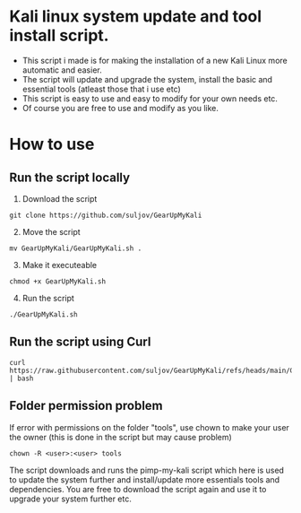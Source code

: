 # Kali linux system update and tool install script. 


* This script i made is for making the installation of a new Kali Linux more automatic and easier. 
* The script will update and upgrade the system, install the basic and essential tools (atleast those that i use etc)
* This script is easy to use and easy to modify for your own needs etc. 
* Of course you are free to use and modify as you like. 





# How to use
## Run the script locally

1. Download the script
```
git clone https://github.com/suljov/GearUpMyKali
```
2. Move the script
```
mv GearUpMyKali/GearUpMyKali.sh .
```
3. Make it executeable
```
chmod +x GearUpMyKali.sh
```

4. Run the script
```
./GearUpMyKali.sh
```

## Run the script using Curl
```
curl https://raw.githubusercontent.com/suljov/GearUpMyKali/refs/heads/main/GearUpMyKali.sh | bash
```


## Folder permission problem
If error with permissions on the folder "tools", use chown to make your user the owner (this is done in the script but may cause problem) 
```
chown -R <user>:<user> tools
```





The script downloads and runs the pimp-my-kali script which here is used to update the system further and install/update more essentials tools and dependencies. 
You are free to download the script again and use it to upgrade your system further etc. 



